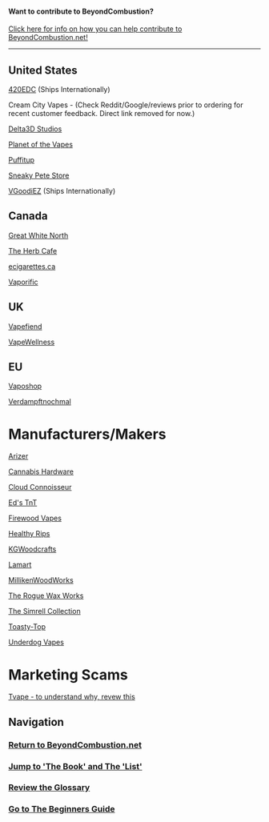 #### Want to contribute to BeyondCombustion?

[Click here for info on how you can help contribute to BeyondCombustion.net!](https://BeyondCombustion.net/How-To-Contribute/)

---

## United States

[420EDC](https://github.com/BeyondCombustion/Business/tree/main/Retailers/United%20States/420EDC) (Ships Internationally)

Cream City Vapes - (Check Reddit/Google/reviews prior to ordering for recent customer feedback. Direct link removed for now.)

[Delta3D Studios](https://delta3dstudios.com)

[Planet of the Vapes](https://planetofthevapes.com)

[Puffitup](https://puffitup.com)

[Sneaky Pete Store](https://sneakypetestore.com)

[VGoodiEZ](https://github.com/BeyondCombustion/Business/tree/main/Retailers/United%20States/VGoodiEZ) (Ships Internationally)


## Canada

[Great White North](https://vapenorth.ca)

[The Herb Cafe](https://theherbcafe.com)

[ecigarettes.ca](https://ecigarettes.ca/collections/dynavap)

[Vaporific](https://vaporific.ca/)


## UK

[Vapefiend](https://vapefiend.co.uk)

[VapeWellness](https://vapewellness.co.uk)

## EU

[Vaposhop](https://vaposhop.com)

[Verdampftnochmal](https://verdampftnochmal.de/)



# Manufacturers/Makers

[Arizer](https://github.com/BeyondCombustion/Business/tree/main/Manufacturers%20%26%20Makers/Arizer)

[Cannabis Hardware](https://github.com/BeyondCombustion/Business/blob/main/Manufacturers%20%26%20Makers/Cannabis%20Hardware/)

[Cloud Connoisseur](https://github.com/BeyondCombustion/Business/tree/main/Manufacturers%20%26%20Makers/Cloud%20Connoisseur)

[Ed's TnT](https://github.com/BeyondCombustion/Business/tree/main/Manufacturers%20%26%20Makers/Ed's%20TnT)

[Firewood Vapes](https://firewoodvapes.com)

[Healthy Rips](https://healthyrips.com)

[KGWoodcrafts](https://www.kgwoodcrafts.com)

[Lamart](https://lamart.ch)

[MillikenWoodWorks](https://github.com/BeyondCombustion/Business/tree/main/Manufacturers%20%26%20Makers/MillikenWoodWorks)

[The Rogue Wax Works](https://theroguewaxworks.com)

[The Simrell Collection](https://simrellcollection.com/)

[Toasty-Top](https://toasty-top.com)

[Underdog Vapes](https://www.underdogvapes.com)

# Marketing Scams

[Tvape - to understand why, revew this](https://BeyondCombustion.net/TVape-Zeus-Utillian-Marketing-Manipulation)

## Navigation

### [Return to BeyondCombustion.net](https://www.beyondcombustion.net/)

### [Jump to 'The Book' and The 'List'](https://www.beyondcombustion.net/The-Book-fka-The-Consensus/)

### [Review the Glossary](https://BeyondCombustion.net/Glossary/)

### [Go to The Beginners Guide](https://BeyondCombustion.net/Beginners-Start-Here/)
